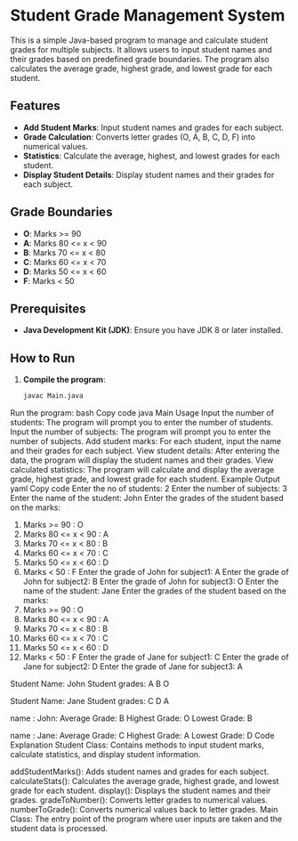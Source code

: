 
# Student Grade Management System

This is a simple Java-based program to manage and calculate student grades for multiple subjects. It allows users to input student names and their grades based on predefined grade boundaries. The program also calculates the average grade, highest grade, and lowest grade for each student.

## Features
- **Add Student Marks**: Input student names and grades for each subject.
- **Grade Calculation**: Converts letter grades (O, A, B, C, D, F) into numerical values.
- **Statistics**: Calculate the average, highest, and lowest grades for each student.
- **Display Student Details**: Display student names and their grades for each subject.

## Grade Boundaries
- **O**: Marks >= 90
- **A**: Marks 80 <= x < 90
- **B**: Marks 70 <= x < 80
- **C**: Marks 60 <= x < 70
- **D**: Marks 50 <= x < 60
- **F**: Marks < 50

## Prerequisites
- **Java Development Kit (JDK)**: Ensure you have JDK 8 or later installed.

## How to Run
1. **Compile the program**:
   ```bash
   javac Main.java
Run the program:
bash
Copy code
java Main
Usage
Input the number of students: The program will prompt you to enter the number of students.
Input the number of subjects: The program will prompt you to enter the number of subjects.
Add student marks: For each student, input the name and their grades for each subject.
View student details: After entering the data, the program will display the student names and their grades.
View calculated statistics: The program will calculate and display the average grade, highest grade, and lowest grade for each student.
Example Output
yaml
Copy code
Enter the no of students:
2
Enter the number of subjects:
3
Enter the name of the student:
John
Enter the grades of the student based on the marks:
1. Marks >= 90 : O
2. Marks 80 <= x < 90 : A
3. Marks 70 <= x < 80 : B
4. Marks 60 <= x < 70 : C
5. Marks 50 <= x < 60 : D
6. Marks < 50 : F
Enter the grade of John for subject1: A
Enter the grade of John for subject2: B
Enter the grade of John for subject3: O
Enter the name of the student:
Jane
Enter the grades of the student based on the marks:
1. Marks >= 90 : O
2. Marks 80 <= x < 90 : A
3. Marks 70 <= x < 80 : B
4. Marks 60 <= x < 70 : C
5. Marks 50 <= x < 60 : D
6. Marks < 50 : F
Enter the grade of Jane for subject1: C
Enter the grade of Jane for subject2: D
Enter the grade of Jane for subject3: A

Student Name: John
Student grades:
A
B
O

Student Name: Jane
Student grades:
C
D
A

name :  John:
Average Grade: B 
Highest Grade: O
Lowest Grade: B

name :  Jane:
Average Grade: C 
Highest Grade: A
Lowest Grade: D
Code Explanation
Student Class: Contains methods to input student marks, calculate statistics, and display student information.

addStudentMarks(): Adds student names and grades for each subject.
calculateStats(): Calculates the average grade, highest grade, and lowest grade for each student.
display(): Displays the student names and their grades.
gradeToNumber(): Converts letter grades to numerical values.
numberToGrade(): Converts numerical values back to letter grades.
Main Class: The entry point of the program where user inputs are taken and the student data is processed.

